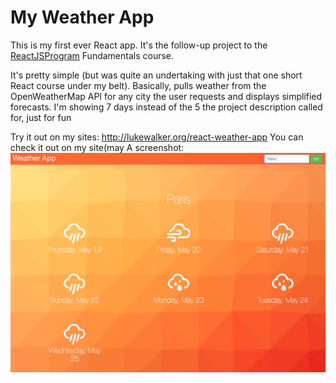 
My Weather App
========
This is my first ever React app. It's the follow-up project to the [ReactJSProgram](http://www.reactjsprogram.com) Fundamentals course.

It's pretty simple (but was quite an undertaking with just that one short React course under my belt). Basically, pulls weather from the OpenWeatherMap API for any city the user requests and displays simplified forecasts. I'm showing 7 days instead of the 5 the project description called for, just for fun

Try it out on my sites: http://lukewalker.org/react-weather-app
You can check it out on my site(may
A screenshot:
![Week view for Paris. Clicking a day takes you to a detailed view..](./screenshot.png)

